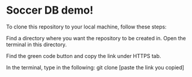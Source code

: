 # Soccer DB demo!

To clone this repository to your local machine, follow these steps:

Find a directory where you want the repository to be created in. Open the terminal in this directory.

Find the green code button and copy the link under HTTPS tab. 

In the terminal, type in the following: git clone [paste the link you copied]
